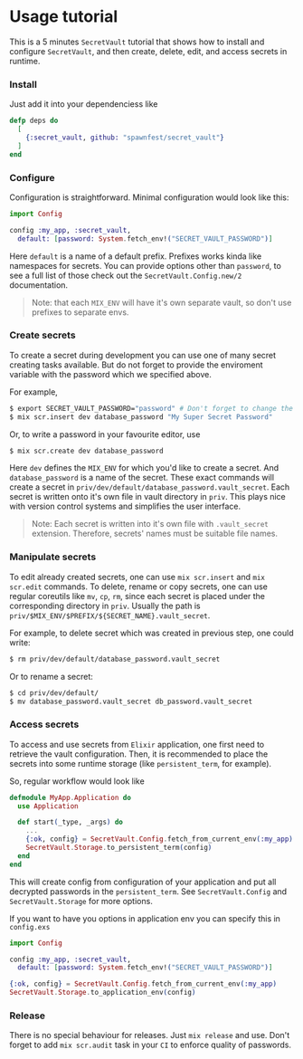 # Usage tutorial

This is a 5 minutes `SecretVault` tutorial that shows how to install and
configure `SecretVault`, and then create, delete, edit, and access secrets
in runtime.

### Install

Just add it into your dependenciess like
```elixir
defp deps do
  [
    {:secret_vault, github: "spawnfest/secret_vault"}
  ]
end
```

### Configure

Configuration is straightforward. Minimal configuration would look like this:
```elixir
import Config

config :my_app, :secret_vault,
  default: [password: System.fetch_env!("SECRET_VAULT_PASSWORD")]
```

Here `default` is a name of a default prefix. Prefixes works kinda like namespaces for secrets. You can
provide options other than `password`, to see a full list of those check out the `SecretVault.Config.new/2` documentation.

> Note:
> that each `MIX_ENV` will have it's own separate vault, so don't use prefixes to separate envs.

### Create secrets

To create a secret during development you can use one of many secret creating tasks available.
But do not forget to provide the enviroment variable with the password which we specified above.

For example,
```sh
$ export SECRET_VAULT_PASSWORD="password" # Don't forget to change the password value
$ mix scr.insert dev database_password "My Super Secret Password"
```

Or, to write a password in your favourite editor, use
```sh
$ mix scr.create dev database_password
```

Here `dev` defines the `MIX_ENV` for which you'd like to create a secret. And `database_password` is a name of the secret.
These exact commands will create a secret in `priv/dev/default/database_password.vault_secret`. Each secret is written onto it's own
file in vault directory in `priv`. This plays nice with version control systems and simplifies the user interface.

> Note:
> Each secret is written into it's own file with `.vault_secret` extension. Therefore, secrets' names must be suitable file names.

### Manipulate secrets

To edit already created secrets, one can use `mix scr.insert` and `mix scr.edit` commands. To delete, rename or copy secrets, one
can use regular coreutils like `mv`, `cp`, `rm`, since each secret is placed under the corresponding directory in `priv`. Usually
the path is `priv/$MIX_ENV/$PREFIX/${SECRET_NAME}.vault_secret`.

For example, to delete secret which was created in previous step, one could write:
```sh
$ rm priv/dev/default/database_password.vault_secret
```

Or to rename a secret:
```sh
$ cd priv/dev/default/
$ mv database_password.vault_secret db_password.vault_secret
```

### Access secrets

To access and use secrets from `Elixir` application, one first need to retrieve the vault configuration. Then, it is recommended
to place the secrets into some runtime storage (like `persistent_term`, for example).

So, regular workflow would look like
```elixir
defmodule MyApp.Application do
  use Application

  def start(_type, _args) do
    ...
    {:ok, config} = SecretVault.Config.fetch_from_current_env(:my_app)
    SecretVault.Storage.to_persistent_term(config)
  end
end
```

This will create config from configuration of your application and put all decrypted passwords in the `persistent_term`.
See `SecretVault.Config` and `SecretVault.Storage` for more options.

If you want to have you options in application env you can specify this in `config.exs`

```elixir
import Config

config :my_app, :secret_vault,
  default: [password: System.fetch_env!("SECRET_VAULT_PASSWORD")]

{:ok, config} = SecretVault.Config.fetch_from_current_env(:my_app)
SecretVault.Storage.to_application_env(config)
```

### Release

There is no special behaviour for releases. Just `mix release` and use.
Don't forget to add `mix scr.audit` task in your `CI` to enforce quality of passwords.

